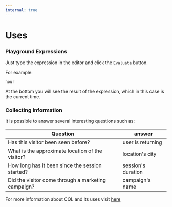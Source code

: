 ```yaml
---
internal: true
---
```


# Uses

### Playground Expressions
Just type the expression in the editor and click the `Evaluate` button.

For example:


```
hour

```
At the bottom you will see the result of the expression, which in this case is the current time.


### Collecting Information

It is possible to answer several interesting questions such as:

| Question  | answer    |   
| ------- | -------- | 
| Has this visitor been seen before? | user is returning    
| What is the approximate location of the visitor?   | location's city
| How long has it been since the session started?  | session's duration
| Did the visitor come through a marketing campaign?  | campaign's name

For more information about CQL and its uses visit [here](https://github.com/croct-tech/plug-js/blob/master/docs/quick-start.md) 